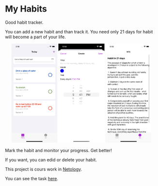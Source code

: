 # My Habits

Good habit tracker. 

You can add a new habit and than track it. You need only 21 days for habit will become a part of your life.

  <p align="center" width="100%">
    <img width="30%" src="/MyHabits/Assets.xcassets/Habits.png"> 
    <img width="30%" src="/MyHabits/Assets.xcassets/CreateHabit.png"> 
    <img width="30%" src="/MyHabits/Assets.xcassets/Info.png"> 
  </p>


Mark the habit and monitor your progress. Get better!


If you want, you can edid or delete your habit.


This project is cours work in [Netology](https://netology.ru/).

You can see the task [here](https://github.com/netology-code/iosui-diplom/blob/main/README.md).
